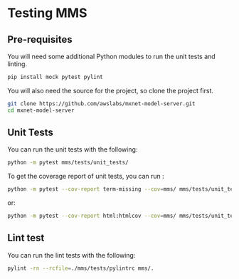 # Testing MMS

## Pre-requisites

You will need some additional Python modules to run the unit tests and linting.

```bash
pip install mock pytest pylint
```

You will also need the source for the project, so clone the project first.

```bash
git clone https://github.com/awslabs/mxnet-model-server.git
cd mxnet-model-server
```

## Unit Tests

You can run the unit tests with the following:

```bash
python -m pytest mms/tests/unit_tests/
```

To get the coverage report of unit tests, you can run :

```bash
python -m pytest --cov-report term-missing --cov=mms/ mms/tests/unit_tests/
```

or:

```bash
python -m pytest --cov-report html:htmlcov --cov=mms/ mms/tests/unit_tests/
```

## Lint test

You can run the lint tests with the following:

```bash
pylint -rn --rcfile=./mms/tests/pylintrc mms/.
```
